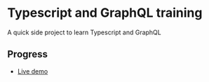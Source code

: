 # Typescript and GraphQL training
A quick side project to learn Typescript and GraphQL

Progress
-------------
- [Live demo](https://fralleee.github.io/typescript-and-graphql-training/)
